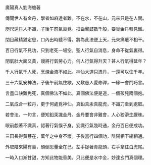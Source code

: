 廣陽真人劉海蟾著

傳聞世人有金丹，學者如麻達者難。不在水，不在山，元來只是在人間。

咫尺還丹人不識，子後午前氣裏覓。扣齒擊鼓數千般，要覓金丹轉見難。

閉目藏精猶定思，口內出時聽不得。將為此法便上天，元來痛癢不相干。

百日行氣不見功，只到老死一場空。聖人行氣自消息，身命不從氣裏得。

閉氣肚大面又黃，謾將行氣勞心力。何人行氣得升天？甚人行氣得延年？

千人行氣千人死，烹煉金液不如此。神仙大道只憑丹，一還可以住千年。

三十六氣安神法，子後午前無住歇。又歎愚人愛修禪，一緣一會鬥巧言。

言盡口訣難免死，真個佛法不如此。真個佛法便是道，一個孩兒兩個抱。

二氣成合一粒丹，更于何處覓神仙。真鉛真汞真龍虎，不識刀圭到處取。

若會法，一句言，便知鉛汞識金丹。金丹要會非難會，人心狡滑生朦昧。

眼前覷著不識真，認著行氣悮子身。妄識行氣幾時通，金丹百日便成功。

三田長得黃芽在，萬年之中身不壞。子後當行四個功，陰陽相下總相通。

外取陰來陽有裏，顛倒思量全在己。左手捉著青龍頭，右手拿住白虎尾。

一時入口漸甘甜，方知此物能香美。只此便是水中金，妙達玄門真個理。